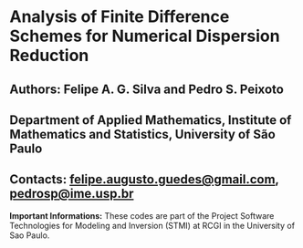 # Analysis of Finite Difference Schemes for Numerical Dispersion Reduction

## Authors: Felipe A. G. Silva and Pedro S. Peixoto

## Department of Applied Mathematics, Institute of Mathematics and Statistics, University of São Paulo

## Contacts: felipe.augusto.guedes@gmail.com, pedrosp@ime.usp.br

**Important Informations:** These codes are part of the Project Software Technologies for Modeling and Inversion (STMI) at RCGI in the  University of Sao Paulo.

